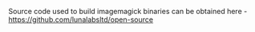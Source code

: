 Source code used to build imagemagick binaries can be obtained here - https://github.com/lunalabsltd/open-source
